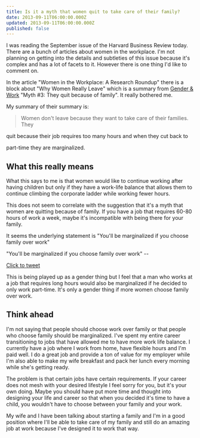 ```yaml
---
title: Is it a myth that women quit to take care of their family?
date: 2013-09-11T06:00:00.000Z
updated: 2013-09-11T06:00:00.000Z
published: false
---
```


I was reading the September issue of the Harvard Business Review today.  There are a bunch of articles about women in the workplace.  I'm not planning on getting into the details and subtleties of this issue because it's complex and has a lot of facets to it.  However there is one thing I'd like to comment on.

In the article "Women in the Workplace: A Research Roundup" there is a block about "Why Women Really Leave" which is a summary from [Gender & Work](http://www.hbs.edu/faculty/conferences/2013-w50-research-symposium/Documents/stone.pdf) "Myth #3: They quit because of family".  It really bothered me.

My summary of their summary is:

> Women don't leave because they want to take care of their families.  They

quit because their job requires too many hours and when they cut back to

part-time they are marginalized.

## What this really means

What this says to me is that women would like to continue working after having children but only if they have a work-life balance that allows them to continue climbing the corporate ladder while working fewer hours.

This does not seem to correlate with the suggestion that it's a myth that women are quitting because of family.  If you have a job that requires 60-80 hours of work a week, maybe it's incompatible with being there for your family.

It seems the underlying statement is "You'll be marginalized if you choose family over work"

"You'll be marginalized if you choose family over work" --

[Click to tweet](https://twitter.com/intent/tweet?text=%22You%27ll+be+marginalized+if+you+choose+family+over+work%22+http%3A%2F%2Fshll.me%2Fa9+via+%40andrewshell&source=clicktotweet)

This is being played up as a gender thing but I feel that a man who works at a job that requires long hours would also be marginalized if he decided to only work part-time.  It's only a gender thing if more women choose family over work.

## Think ahead

I'm not saying that people should choose work over family or that people who choose family should be marginalized.  I've spent my entire career transitioning to jobs that have allowed me to have more work life balance.  I currently have a job where I work from home, have flexible hours and I'm paid well.  I do a great job and provide a ton of value for my employer while I'm also able to make my wife breakfast and pack her lunch every morning while she's getting ready.

The problem is that certain jobs have certain requirements.  If your career does not mesh with your desired lifestyle I feel sorry for you, but it's your own doing.  Maybe you should have put more time and thought into designing your life and career so that when you decided it's time to have a child, you wouldn't have to choose between your family and your work.

My wife and I have been talking about starting a family and I'm in a good position where I'll be able to take care of my family and still do an amazing job at work because I've designed it to work that way.


